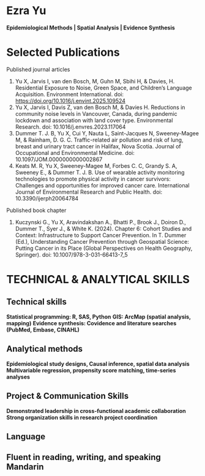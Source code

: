 # Ezra Yu
**Epidemiological Methods | Spatial Analysis | Evidence Synthesis**

# Selected Publications

Published journal articles 
1.	Yu X, Jarvis I, van den Bosch, M, Guhn M, Sbihi H, & Davies, H. Residential Exposure to Noise, Green Space, and Children’s Language Acquisition. Environment International. doi: https://doi.org/10.1016/j.envint.2025.109524
2.	Yu X, Jarvis I, Davis Z, van den Bosch M, & Davies H. Reductions in community noise levels in Vancouver, Canada, during pandemic lockdown and association with land cover type. Environmental Research. doi: 10.1016/j.envres.2023.117064
3.	Dummer T. J. B, Yu X, Cui Y, Nauta L, Saint-Jacques N, Sweeney-Magee M, & Rainham, D. G. C. Traffic-related air pollution and risk of lung, breast and urinary tract cancer in Halifax, Nova Scotia. Journal of Occupational and Environmental Medicine. doi: 10.1097/JOM.0000000000002867 
4.	Keats M. R, Yu X, Sweeney-Magee M, Forbes C. C, Grandy S. A, Sweeney E., & Dummer T. J. B. Use of wearable activity monitoring technologies to promote physical activity in cancer survivors: Challenges and opportunities for improved cancer care. International Journal of Environmental Research and Public Health. doi: 10.3390/ijerph20064784

Published book chapter 
1.	Kuczynski G., Yu X, Aravindakshan A., Bhatti P., Brook J., Doiron D., Dummer T., Syer J., & White K. (2024). Chapter 6: Cohort Studies and Context: Infrastructure to Support Cancer Prevention. In T. Dummer (Ed.), Understanding Cancer Prevention through Geospatial Science: Putting Cancer in its Place (Global Perspectives on Health Geography, Springer). doi: 10.1007/978-3-031-66413-7_5

# TECHNICAL & ANALYTICAL SKILLS
## Technical skills
**Statistical programming: R, SAS, Python**
**GIS: ArcMap (spatial analysis, mapping)**
**Evidence synthesis: Covidence and literature searches (PubMed, Embase, CINAHL)**
## Analytical methods
**Epidemiological study designs, Causal inference, spatial data analysis**
**Multivariable regression, propensity score matching, time-series analyses**
## Project & Communication Skills
**Demonstrated leadership in cross-functional academic collaboration**
**Strong organization skills in research project coordination**
## Language 
**Fluent in reading, writing, and speaking Mandarin**
---
